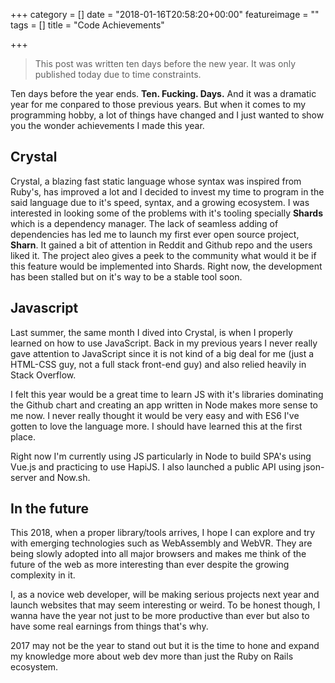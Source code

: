 +++
category = []
date = "2018-01-16T20:58:20+00:00"
featureimage = ""
tags = []
title = "Code Achievements"

+++
>  This post was written ten days before the new year. It was only published today due to time constraints.

Ten days before the year ends. **Ten. Fucking. Days.** And it was a dramatic year for me conpared to those previous years. But when it comes to my programming hobby, a lot of things have changed and I just wanted to show you the wonder achievements I made this year.

## Crystal
Crystal, a blazing fast static language whose syntax was inspired from Ruby's, has improved a lot and I decided to invest my time to program in the said language due to it's speed, syntax, and a growing ecosystem. I was interested in looking some of the problems with it's tooling specially **Shards** which is a dependency manager. The lack of seamless adding of dependencies has led me to launch  my first ever open source project, **Sharn**.
 It gained a bit of attention in Reddit and Github repo and the users liked it. The project aleo gives a peek to the community what would it be if this feature would be implemented into Shards. Right now, the development has been stalled but on it's way to be a stable tool soon.

## Javascript
Last summer, the same month I dived into Crystal, is when I properly learned on how to use JavaScript. Back in my previous years I never really gave attention to JavaScript since it is not kind of a big deal for me (just a HTML-CSS guy, not a full stack front-end guy) and also relied heavily in Stack Overflow.

I felt this year would be a great time to learn JS with it's libraries dominating the Github chart and creating an app written in Node makes more sense to me now. I never really thought it would be very easy and with ES6 I've gotten to love the language more. I should have learned this at the first place.

Right now I'm currently using JS particularly in Node to build SPA's using Vue.js and practicing to use HapiJS. I also launched a public API using json-server and Now.sh. 

## In the future
This 2018, when a proper library/tools arrives, I hope I can explore and try with emerging technologies such as WebAssembly and WebVR. They are being slowly adopted into all major browsers and makes me think of the future of the web as more interesting than ever despite the growing complexity in it.

I, as a novice web developer, will be making serious projects next year and launch websites that may seem interesting or weird. To be honest though, I wanna have the year not just to be more productive than ever but also to have some real earnings from things that's why.

2017 may not be the year to stand out but it is the time to hone and expand my knowledge more about web dev more than just the Ruby on Rails ecosystem.
